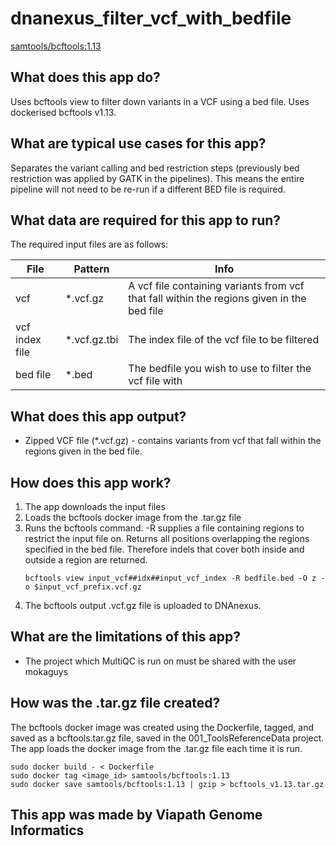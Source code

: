 # dnanexus_filter_vcf_with_bedfile
[samtools/bcftools:1.13](https://github.com/samtools/bcftools/releases/tag/1.13)

## What does this app do?
Uses bcftools view to filter down variants in a VCF using a bed file. Uses dockerised bcftools v1.13.

## What are typical use cases for this app?
Separates the variant calling and bed restriction steps (previously bed restriction was applied by GATK
in the pipelines). This means the entire pipeline will not need to be re-run if a different BED file 
is required.

## What data are required for this app to run?
The required input files are as follows: 

| File | Pattern | Info |
|---------|---------|---------|
| vcf | *.vcf.gz | A vcf file containing variants from vcf that fall within the regions given in the bed file |
| vcf index file | *.vcf.gz.tbi | The index file of the vcf file to be filtered |
| bed file | *.bed | The bedfile you wish to use to filter the vcf file with |

## What does this app output?
* Zipped VCF file (*.vcf.gz) - contains variants from vcf that fall within the regions given in the bed file.

## How does this app work?
1. The app downloads the input files 
2. Loads the bcftools docker image from the .tar.gz file
3. Runs the bcftools command. -R supplies a file containing regions to restrict the input file on. Returns all 
positions overlapping the regions specified in the bed file. Therefore indels that cover both inside and outside a 
region are returned.
    ```
    bcftools view input_vcf##idx##input_vcf_index -R bedfile.bed -O z -o $input_vcf_prefix.vcf.gz
    ```
3. The bcftools output .vcf.gz file is uploaded to DNAnexus. 

## What are the limitations of this app?
* The project which MultiQC is run on must be shared with the user mokaguys

## How was the .tar.gz file created?
The bcftools docker image was created using the Dockerfile, tagged, and saved as a bcftools.tar.gz file, saved in 
the 001_ToolsReferenceData project. The app loads the docker image from the .tar.gz file each time it is run. 
```
sudo docker build - < Dockerfile 
sudo docker tag <image_id> samtools/bcftools:1.13
sudo docker save samtools/bcftools:1.13 | gzip > bcftools_v1.13.tar.gz
```

## This app was made by Viapath Genome Informatics